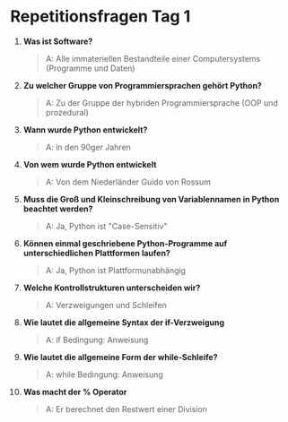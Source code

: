 # Repetitionsfragen Tag 1

1. **Was ist Software?**
	>A: Alle immateriellen Bestandteile einer Computersystems (Programme und Daten)
	
2. **Zu welcher Gruppe von Programmiersprachen gehört Python?**
	>A: Zu der Gruppe der hybriden Programmiersprache (OOP und prozedural)
	
3. **Wann wurde Python entwickelt?**
	>A: in den 90ger Jahren
	
4. **Von wem wurde Python entwickelt**
	>A: Von dem Niederländer Guido von Rossum
	
5. **Muss die Groß und Kleinschreibung von Variablennamen in Python beachtet werden?**
	>A: Ja, Python ist "Case-Sensitiv"
	
6. **Können einmal geschriebene Python-Programme auf unterschiedlichen Plattformen laufen?**
	>A: Ja, Python ist Plattformunabhängig
	
7. **Welche Kontrollstrukturen unterscheiden wir?**
	>A: Verzweigungen und Schleifen
	
8. **Wie lautet die allgemeine Syntax der if-Verzweigung**
	>A: if Bedingung:
		Anweisung
		
9. **Wie lautet die allgemeine Form der while-Schleife?**
	>A: while Bedingung:
		Anweisung
		
10. **Was macht der % Operator**
	>A: Er berechnet den Restwert einer Division